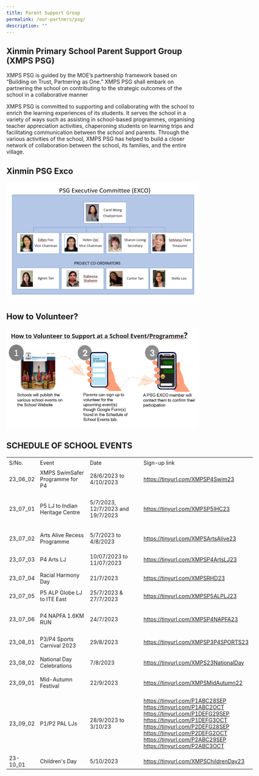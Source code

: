 ```yaml
---
title: Parent Support Group
permalink: /our-partners/psg/
description: ""
---
```

## Xinmin Primary School Parent Support Group (XMPS PSG) 


XMPS PSG is guided by the MOE’s partnership framework based on “Building on Trust, Partnering as One.” XMPS PSG shall embark on partnering the school on contributing to the strategic outcomes of the school in a collaborative manner

XMPS PSG is committed to supporting and collaborating with the school to enrich the learning experiences of its students. It serves the school in a variety of ways such as assisting in school-based programmes, organising teacher appreciation activities, chaperoning students on learning trips and facilitating communication between the school and parents. Through the various activities of the school, XMPS PSG has helped to build a closer network of collaboration between the school, its families, and the entire village.

## Xinmin PSG Exco

![](/images/psg%20exco%20final.png)

## How to Volunteer?

![](/images/how%20to%20volunteer.png)

   

## SCHEDULE OF SCHOOL EVENTS


   

<table style="border-collapse:
 collapse;width:485pt" width="646" cellspacing="0" cellpadding="0" border="0"><colgroup><col style="width:48pt" width="64"> <col style="mso-width-source:userset;mso-width-alt:4957;width:107pt" width="142"> <col style="mso-width-source:userset;mso-width-alt:5469;width:118pt" width="157"> <col style="mso-width-source:userset;mso-width-alt:9867;width:212pt" width="283"></colgroup><tbody><tr style="height:18.0pt" height="24"><td style="height:18.0pt;width:48pt" width="64" class="xl71" height="24">S/No.</td><td style="border-left:none;width:107pt" width="142" class="xl65">Event</td><td style="border-left:none;width:118pt" width="157" class="xl65">Date</td><td style="border-left:none;width:212pt" width="283" class="xl65">Sign-up link</td></tr><tr style="height:36.0pt" height="48"><td style="height:36.0pt;border-top:none" class="xl68" height="48">23_06_02</td><td style="border-top:none;border-left:none;width:107pt" width="142" class="xl66">XMPS SwimSafer Programme for P4</td><td style="border-top:none;border-left:none;width:118pt" width="157" class="xl66">28/6/2023 to 4/10/2023</td><td style="border-top:none;border-left:none;width:212pt" width="283" class="xl67"><a href="https://tinyurl.com/XMPSP4Swim23">https://tinyurl.com/XMPSP4Swim23</a></td></tr><tr style="height:72.0pt" height="96"><td style="height:72.0pt;border-top:none" class="xl68" height="96">23_07_01</td><td style="border-top:none;border-left:none;width:107pt" width="142" class="xl66">P5 LJ to Indian Heritage Centre</td><td style="border-top:none;border-left:none;width:118pt" width="157" class="xl70">5/7/2023, 12/7/2023 and 19/7/2023</td><td style="border-top:none;border-left:none;width:212pt" width="283" class="xl67"><a href="https://tinyurl.com/XMPSP5IHC23">https://tinyurl.com/XMPSP5IHC23</a></td></tr><tr style="height:36.0pt" height="48"><td style="height:36.0pt;border-top:none" class="xl68" height="48">23_07_02</td><td style="border-top:none;border-left:none;width:107pt" width="142" class="xl66">Arts Alive Recess Programme</td><td style="border-top:none;border-left:none;width:118pt" width="157" class="xl66">5/7/2023 to 4/8/2023</td><td style="border-top:none;border-left:none;width:212pt" width="283" class="xl67"><a href="https://tinyurl.com/XMPSArtsAlive23">https://tinyurl.com/XMPSArtsAlive23</a></td></tr><tr style="mso-height-source:userset;height:40.0pt" height="53"><td style="height:40.0pt;border-top:none" class="xl68" height="53">23_07_03</td><td style="border-top:none;border-left:none;width:107pt" width="142" class="xl66">P4 Arts LJ</td><td style="border-top:none;border-left:none;width:118pt" width="157" class="xl66">10/07/2023 to 11/07/2023<span style="mso-spacerun:yes">&nbsp;</span></td><td style="border-top:none;border-left:none;width:212pt" width="283" class="xl67"><a href="https://tinyurl.com/XMPSP4ArtsLJ23">https://tinyurl.com/XMPSP4ArtsLJ23</a></td></tr><tr style="height:18.0pt" height="24"><td style="height:18.0pt;border-top:none" class="xl68" height="24">23_07_04</td><td style="border-top:none;border-left:none;width:107pt" width="142" class="xl66">Racial Harmony Day</td><td style="border-top:none;border-left:none;width:118pt" width="157" class="xl69">21/7/2023</td><td style="border-top:none;border-left:none;width:212pt" width="283" class="xl67"><a href="https://tinyurl.com/XMPSRHD23">https://tinyurl.com/XMPSRHD23</a></td></tr><tr style="height:36.0pt" height="48"><td style="height:36.0pt;border-top:none" class="xl68" height="48">23_07_05</td><td style="border-top:none;border-left:none;width:107pt" width="142" class="xl66">P5 ALP Globe LJ to ITE East</td><td style="border-top:none;border-left:none;width:118pt" width="157" class="xl66">25/7/2023 &amp; 27/7/2023</td><td style="border-top:none;border-left:none;width:212pt" width="283" class="xl67"><a href="https://tinyurl.com/XMPSP5ALPLJ23">https://tinyurl.com/XMPSP5ALPLJ23</a></td></tr><tr style="mso-height-source:userset;height:47.5pt" height="63"><td style="height:47.5pt;border-top:none" class="xl68" height="63">23_07_06</td><td style="border-top:none;border-left:none;width:107pt" width="142" class="xl66">P4 NAPFA 1.6KM RUN</td><td style="border-top:none;border-left:none;width:118pt" width="157" class="xl69">24/7/2023</td><td style="border-top:none;border-left:none;width:212pt" width="283" class="xl67"><a href="https://tinyurl.com/XMPSP4NAPFA23">https://tinyurl.com/XMPSP4NAPFA23</a></td></tr><tr style="height:36.0pt" height="48"><td style="height:36.0pt;border-top:none" class="xl68" height="48">23_08_01</td><td style="border-top:none;border-left:none;width:107pt" width="142" class="xl66">P3/P4 Sports Carnival 2023</td><td style="border-top:none;border-left:none;width:118pt" width="157" class="xl69">29/8/2023</td><td style="border-top:none;border-left:none;width:212pt" width="283" class="xl67"><a href="https://tinyurl.com/XMPSP3P4SPORTS23">https://tinyurl.com/XMPSP3P4SPORTS23</a></td></tr><tr style="height:36.0pt" height="48"><td style="height:36.0pt;border-top:none" class="xl72" height="48">23_08_02</td><td style="border-top:none;border-left:none;width:107pt" width="142" class="xl73">National Day Celebrations</td><td style="border-top:none;border-left:none" class="xl79">7/8/2023</td><td style="border-top:none;border-left:none" class="xl75"><a href="https://tinyurl.com/XMPS23NationalDay">https://tinyurl.com/XMPS23NationalDay</a></td></tr><tr style="height:36.0pt" height="48"><td style="height:36.0pt" class="xl68" height="48">23_09_01</td><td style="border-left:none;width:107pt" width="142" class="xl66">Mid-Autumn Festival</td><td style="border-left:none" class="xl77">22/9/2023</td><td style="border-top:none;border-left:none;width:212pt" width="283" class="xl74"><a href="https://tinyurl.com/XMPSMidAutumn23">https://tinyurl.com/XMPSMidAutumn22</a></td></tr><tr style="height:116.0pt" height="155"><td style="height:116.0pt;border-top:none" class="xl68" height="155">23_09_02</td><td style="border-top:none;border-left:none;width:107pt" width="142" class="xl80">P1/P2 PAL LJs</td><td style="border-top:none;border-left:none" class="xl68">28/9/2023 to 3/10/23</td><td style="border-top:none;border-left:none;width:212pt" width="283" class="xl74"><a href="https://tinyurl.com/P1ABC28SEPhttps:/tinyurl.com/P1ABC2OCThttps:/tinyurl.com/P1DEFG29SEPhttps:/tinyurl.com/P1DEFG3OCThttps:/tinyurl.com/P2DEFG28SEPhttps:/tinyurl.com/P2DEFG2OCThttps:/tinyurl.com/P2ABC29SEPhttps:/tinyurl.com/P2ABC3OCT">https://tinyurl.com/P1ABC28SEP<br>https://tinyurl.com/P1ABC2OCT<br>https://tinyurl.com/P1DEFG29SEP<br>https://tinyurl.com/P1DEFG3OCT<br>https://tinyurl.com/P2DEFG28SEP<br>https://tinyurl.com/P2DEFG2OCT<br>https://tinyurl.com/P2ABC29SEP<br>https://tinyurl.com/P2ABC3OCT</a></td></tr><tr style="height:18.0pt" height="24"><td style="height:18.0pt;border-top:none" class="xl76" height="24">23-10_01</td><td style="border-top:none;border-left:none;width:107pt" width="142" class="xl66">Children's Day</td><td style="border-top:none;border-left:none" class="xl77">5/10/2023</td><td style="border-top:none;border-left:none" class="xl78"><a href="https://tinyurl.com/XMPSChildrenDay23">https://tinyurl.com/XMPSChildrenDay23</a></td></tr></tbody></table>